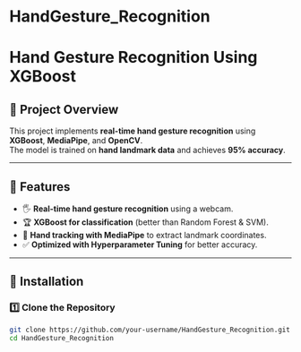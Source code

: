 # HandGesture_Recognition
# Hand Gesture Recognition Using XGBoost

## 📌 Project Overview
This project implements **real-time hand gesture recognition** using **XGBoost**, **MediaPipe**, and **OpenCV**.  
The model is trained on **hand landmark data** and achieves **95% accuracy**.

---

## 📌 Features
- 🖐️ **Real-time hand gesture recognition** using a webcam.  
- 🏆 **XGBoost for classification** (better than Random Forest & SVM).  
- 🎯 **Hand tracking with MediaPipe** to extract landmark coordinates.  
- ✅ **Optimized with Hyperparameter Tuning** for better accuracy.  

---

## 📌 Installation
### 1️⃣ Clone the Repository  
```sh
git clone https://github.com/your-username/HandGesture_Recognition.git
cd HandGesture_Recognition
